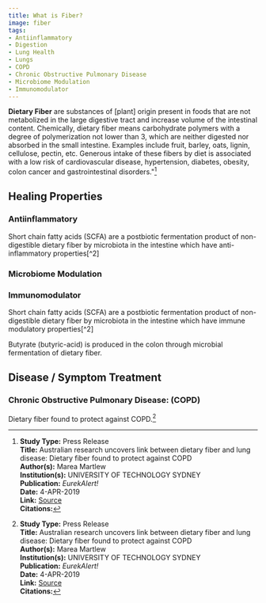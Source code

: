 ```yaml
---
title: What is Fiber?
image: fiber
tags:
- Antiinflammatory
- Digestion
- Lung Health
- Lungs
- COPD
- Chronic Obstructive Pulmonary Disease
- Microbiome Modulation
- Immunomodulator
---
```

**Dietary Fiber** are substances of [plant] origin present in foods that are not metabolized in the large digestive tract and increase volume of the intestinal content. Chemically, dietary fiber means carbohydrate polymers with a degree of polymerization not lower than 3, which are neither digested nor absorbed in the small intestine. Examples include fruit, barley, oats, lignin, cellulose, pectin, etc. Generous intake of these fibers by diet is associated with a low risk of cardiovascular disease, hypertension, diabetes, obesity, colon cancer and gastrointestinal disorders."[^1]

## Healing Properties

### Antiinflammatory

Short chain fatty acids (SCFA) are a postbiotic fermentation product of non-digestible dietary fiber by microbiota in the intestine which have anti-inflammatory properties[^2]

### Microbiome Modulation

### Immunomodulator

Short chain fatty acids (SCFA) are a postbiotic fermentation product of non-digestible dietary fiber by microbiota in the intestine which have immune modulatory properties[^2]

Butyrate (butyric-acid) is produced in the colon through microbial fermentation of dietary fiber.

## Disease / Symptom Treatment

### Chronic Obstructive Pulmonary Disease: (COPD)

Dietary fiber found to protect against COPD.[^1]

[^1]: **Study Type:**  Press Release<br>**Title:** Australian research uncovers link between dietary fiber and lung disease: Dietary fiber found to protect against COPD<br>**Author(s):** Marea Martlew<br>**Institution(s):** UNIVERSITY OF TECHNOLOGY SYDNEY<br>**Publication:** <i>EurekAlert!</i><br>**Date:** 4-APR-2019<br>**Link:** [Source](https://www.eurekalert.org/pub_releases/2019-04/uots-aru040419.php)<br>**Citations:**   

<!-- [^2]: 
**Title:** [ ]( )<br>
**Publication:** [ ]( )<br>
**Date:** <br>
**Study Type:** Animal Study, Commentary, Human Study: In Vitro - In Vivo - In Silico, Human: Case Report, Meta Analysis, Review<br>
**Author(s):** <br>
**Institution(s):** <br>
**Abstract:** <br>
**Copy:** [archive](https://ipfs.io/ipfs/), [archive-mirror](https://cloudflare-ipfs.com/ipfs/) -->